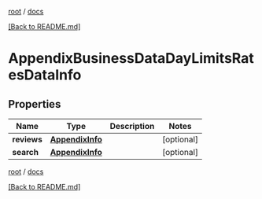 [root](./../ "root") / [docs](./ "docs")

[[Back to README.md]](./../README.md "[Back to README.md]")

# AppendixBusinessDataDayLimitsRatesDataInfo

## Properties

| Name | Type | Description | Notes |
|------------ | ------------- | ------------- | -------------|
|**reviews** | [**AppendixInfo**](AppendixInfo.md) |  |  [optional] |
|**search** | [**AppendixInfo**](AppendixInfo.md) |  |  [optional] |

[root](./../ "root") / [docs](./ "docs")

[[Back to README.md]](./../README.md "[Back to README.md]")